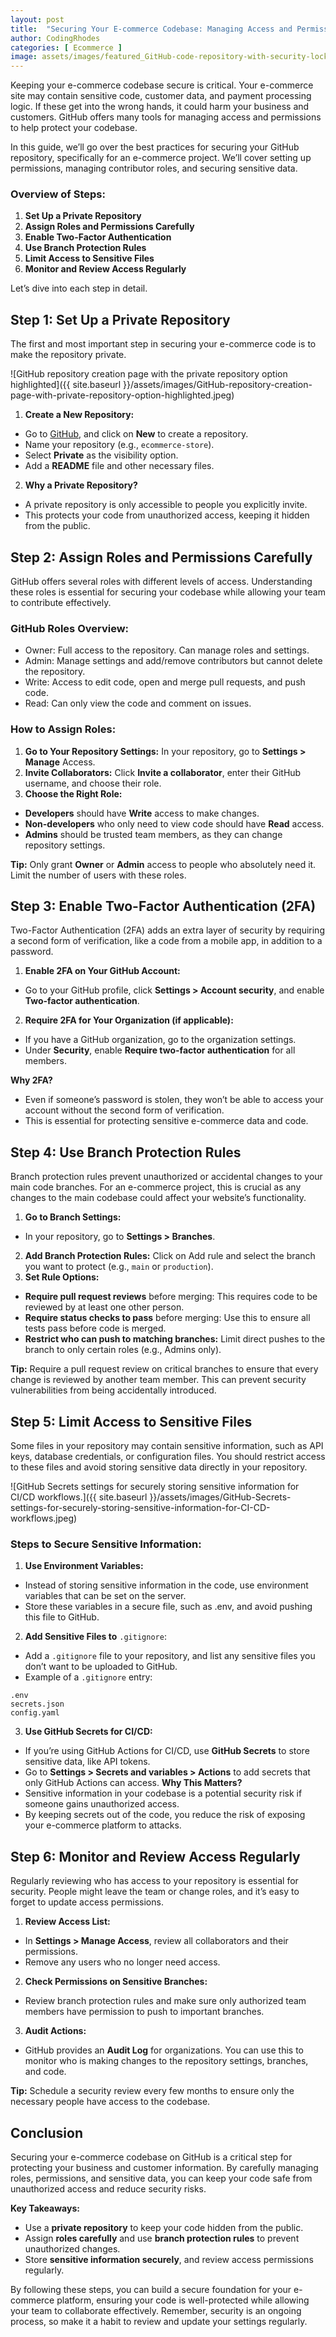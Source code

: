 ```yaml
---
layout: post
title:  "Securing Your E-commerce Codebase: Managing Access and Permissions in GitHub"
author: CodingRhodes
categories: [ Ecommerce ]
image: assets/images/featured_GitHub-code-repository-with-security-locks-symbolizing-protected-access.jpeg
---
```

Keeping your e-commerce codebase secure is critical. Your e-commerce site may contain sensitive code, customer data, and payment processing logic. If these get into the wrong hands, it could harm your business and customers. GitHub offers many tools for managing access and permissions to help protect your codebase.

In this guide, we’ll go over the best practices for securing your GitHub repository, specifically for an e-commerce project. We’ll cover setting up permissions, managing contributor roles, and securing sensitive data.

### Overview of Steps:
1. **Set Up a Private Repository**
2. **Assign Roles and Permissions Carefully**
3. **Enable Two-Factor Authentication**
4. **Use Branch Protection Rules**
5. **Limit Access to Sensitive Files**
6. **Monitor and Review Access Regularly**

Let’s dive into each step in detail.

## Step 1: Set Up a Private Repository
The first and most important step in securing your e-commerce code is to make the repository private.

![GitHub repository creation page with the private repository option highlighted]({{ site.baseurl }}/assets/images/GitHub-repository-creation-page-with-private-repository-option-highlighted.jpeg)

1. **Create a New Repository:**
+ Go to [GitHub](https://github.com/), and click on **New** to create a repository.
+ Name your repository (e.g., `ecommerce-store`).
+ Select **Private** as the visibility option.
+ Add a **README** file and other necessary files.
2. **Why a Private Repository?**
+ A private repository is only accessible to people you explicitly invite.
+ This protects your code from unauthorized access, keeping it hidden from the public.

## Step 2: Assign Roles and Permissions Carefully
GitHub offers several roles with different levels of access. Understanding these roles is essential for securing your codebase while allowing your team to contribute effectively.

### GitHub Roles Overview:
+ Owner: Full access to the repository. Can manage roles and settings.
+ Admin: Manage settings and add/remove contributors but cannot delete the repository.
+ Write: Access to edit code, open and merge pull requests, and push code.
+ Read: Can only view the code and comment on issues.

### How to Assign Roles:
1. **Go to Your Repository Settings:**
In your repository, go to **Settings > Manage** Access.
2. **Invite Collaborators:**
Click **Invite a collaborator**, enter their GitHub username, and choose their role.
3. **Choose the Right Role:**
+ **Developers** should have **Write** access to make changes.
+ **Non-developers** who only need to view code should have **Read** access.
+ **Admins** should be trusted team members, as they can change repository settings.

**Tip:** Only grant **Owner** or **Admin** access to people who absolutely need it. Limit the number of users with these roles.

## Step 3: Enable Two-Factor Authentication (2FA)
Two-Factor Authentication (2FA) adds an extra layer of security by requiring a second form of verification, like a code from a mobile app, in addition to a password.
1. **Enable 2FA on Your GitHub Account:**
+ Go to your GitHub profile, click **Settings > Account security**, and enable **Two-factor authentication**.
2. **Require 2FA for Your Organization (if applicable):**
+ If you have a GitHub organization, go to the organization settings.
+ Under **Security**, enable **Require two-factor authentication** for all members.

**Why 2FA?**
+ Even if someone’s password is stolen, they won’t be able to access your account without the second form of verification.
+ This is essential for protecting sensitive e-commerce data and code.

## Step 4: Use Branch Protection Rules
Branch protection rules prevent unauthorized or accidental changes to your main code branches. For an e-commerce project, this is crucial as any changes to the main codebase could affect your website’s functionality.
1. **Go to Branch Settings:**
+ In your repository, go to **Settings > Branches**.
2. **Add Branch Protection Rules:**
Click on Add rule and select the branch you want to protect (e.g., `main` or `production`).
3. **Set Rule Options:**
+ **Require pull request reviews** before merging: This requires code to be reviewed by at least one other person.
+ **Require status checks to pass** before merging: Use this to ensure all tests pass before code is merged.
+ **Restrict who can push to matching branches:** Limit direct pushes to the branch to only certain roles (e.g., Admins only).

**Tip:** Require a pull request review on critical branches to ensure that every change is reviewed by another team member. This can prevent security vulnerabilities from being accidentally introduced.

## Step 5: Limit Access to Sensitive Files
Some files in your repository may contain sensitive information, such as API keys, database credentials, or configuration files. You should restrict access to these files and avoid storing sensitive data directly in your repository.

![GitHub Secrets settings for securely storing sensitive information for CI/CD workflows.]({{ site.baseurl }}/assets/images/GitHub-Secrets-settings-for-securely-storing-sensitive-information-for-CI-CD-workflows.jpeg)

### Steps to Secure Sensitive Information:
1. **Use Environment Variables:**
+ Instead of storing sensitive information in the code, use environment variables that can be set on the server.
+ Store these variables in a secure file, such as .env, and avoid pushing this file to GitHub.
2. **Add Sensitive Files to** `.gitignore`:
+ Add a `.gitignore` file to your repository, and list any sensitive files you don’t want to be uploaded to GitHub.
+ Example of a `.gitignore` entry:
```
.env
secrets.json
config.yaml
```
3. **Use GitHub Secrets for CI/CD:**
+ If you’re using GitHub Actions for CI/CD, use **GitHub Secrets** to store sensitive data, like API tokens.
+ Go to **Settings > Secrets and variables > Actions** to add secrets that only GitHub Actions can access.
**Why This Matters?**
+ Sensitive information in your codebase is a potential security risk if someone gains unauthorized access.
+ By keeping secrets out of the code, you reduce the risk of exposing your e-commerce platform to attacks.

## Step 6: Monitor and Review Access Regularly
Regularly reviewing who has access to your repository is essential for security. People might leave the team or change roles, and it’s easy to forget to update access permissions.
1. **Review Access List:**
+ In **Settings > Manage Access**, review all collaborators and their permissions.
+ Remove any users who no longer need access.
2. **Check Permissions on Sensitive Branches:**
+ Review branch protection rules and make sure only authorized team members have permission to push to important branches.
3. **Audit Actions:**
+ GitHub provides an **Audit Log** for organizations. You can use this to monitor who is making changes to the repository settings, branches, and code.

**Tip:** Schedule a security review every few months to ensure only the necessary people have access to the codebase.

## Conclusion
Securing your e-commerce codebase on GitHub is a critical step for protecting your business and customer information. By carefully managing roles, permissions, and sensitive data, you can keep your code safe from unauthorized access and reduce security risks.

**Key Takeaways:**
+ Use a **private repository** to keep your code hidden from the public.
+ Assign **roles carefully** and use **branch protection rules** to prevent unauthorized changes.
+ Store **sensitive information securely**, and review access permissions regularly.

By following these steps, you can build a secure foundation for your e-commerce platform, ensuring your code is well-protected while allowing your team to collaborate effectively. Remember, security is an ongoing process, so make it a habit to review and update your settings regularly.
